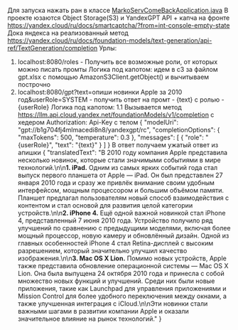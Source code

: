 Для запуска нажать ран в
классе [MarkoServComeBackApplication.java](src/main/java/ru/valya/serveback/MarkoServComeBackApplication.java)
В проекте юзаются Object Storage(S3) и YandexGPT API + капча на фронте https://yandex.cloud/ru/docs/smartcaptcha/?from=int-console-empty-state 
Дока яндекса на реализованный метод https://yandex.cloud/ru/docs/foundation-models/text-generation/api-ref/TextGeneration/completion
Урлы:
1. localhost:8080/roles - Получить все возможные роли, от которых можно писать промты
   Логика под капотом: идем в с3 за файлом gpt.xlsx с помощью AmazonS3Client.getObject() и вычитываем построчно
2. localhost:8080/gpt?text=опиши новинки Apple за 2010 год&userRole=SYSTEM - получить ответ на промт - {text} с ролью - {userRole}
   Логика под капотом:
   1.1 Вызывается метод https://llm.api.cloud.yandex.net/foundationModels/v1/completion
   c хедером Authorization: Api-Key <api-key>
   с телом
   {
   "modelUri": "gpt://b1g704fj4mlmacedi8n8/yandexgpt/rc",
   "completionOptions": {
   "maxTokens": 500,
   "temperature": 0.3
   },
   "messages": [
     {
       "role": "{userRole}",
       "text": "{text}"
     }
   ]
   }
   В ответ получаем ужатый ответ из апишки
   {
   "translatedText": "В 2010 году компания Apple представила несколько новинок, которые стали значимыми событиями в мире технологий.\n\n**1. iPad.** Одним из самых ярких событий года стал выпуск первого планшета от Apple — iPad. Он был представлен 27 января 2010 года и сразу же привлёк внимание своим удобным интерфейсом, мощным процессором и большим объёмом памяти. Планшет предлагал пользователям новый способ взаимодействия с контентом и стал основой для развития целой категории устройств.\n\n**2. iPhone 4.** Ещё одной важной новинкой стал iPhone 4, представленный 7 июня 2010 года. Устройство получило ряд улучшений по сравнению с предыдущими моделями, включая более мощный процессор, новую камеру и обновлённый дизайн. Одной из главных особенностей iPhone 4 стал Retina-дисплей с высоким разрешением, который значительно улучшил качество изображения.\n\n**3. Mac OS X Lion.** Помимо новых устройств, Apple также представила обновление операционной системы — Mac OS X Lion. Она была выпущена 24 октября 2010 года и принесла с собой множество новых функций и улучшений. Среди них были новые приложения, такие как Launchpad для управления приложениями и Mission Control для более удобного переключения между окнами, а также улучшенная интеграция с iCloud.\n\nЭти новинки стали важными шагами в развитии компании Apple и оказали значительное влияние на рынок технологий."
   }